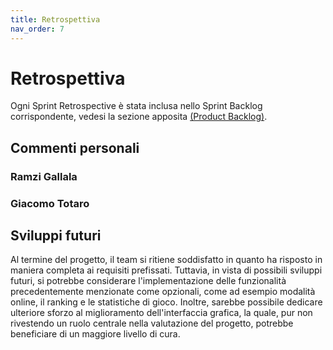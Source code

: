 ```yaml
---
title: Retrospettiva
nav_order: 7
---
```


# Retrospettiva

Ogni Sprint Retrospective è stata inclusa nello Sprint Backlog corrispondente, vedesi la sezione apposita [(Product Backlog)](../07-backlog/product-backlog.md).

## Commenti personali

### Ramzi Gallala

### Giacomo Totaro

## Sviluppi futuri
Al termine del progetto, il team si ritiene soddisfatto in quanto ha risposto in maniera completa ai requisiti prefissati.
Tuttavia, in vista di possibili sviluppi futuri, si potrebbe considerare l'implementazione delle funzionalità precedentemente 
menzionate come opzionali, come ad esempio modalità online, il ranking e le statistiche di gioco.
Inoltre, sarebbe possibile dedicare ulteriore sforzo al miglioramento dell'interfaccia grafica, la quale, pur non rivestendo un ruolo centrale nella valutazione del
progetto, potrebbe beneficiare di un maggiore livello di cura.